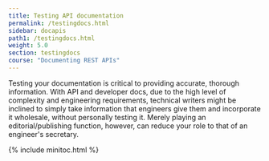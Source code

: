```yaml
---
title: Testing API documentation
permalink: /testingdocs.html
sidebar: docapis
path1: /testingdocs.html
weight: 5.0
section: testingdocs
course: "Documenting REST APIs"
---
```


Testing your documentation is critical to providing accurate, thorough information. With API and developer docs, due to the high level of complexity and engineering requirements, technical writers might be inclined to simply take information that engineers give them and incorporate it wholesale, without personally testing it. Merely playing an editorial/publishing function, however, can reduce your role to that of an engineer's secretary.

{% include minitoc.html %}
